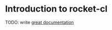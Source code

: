 # Introduction to rocket-cl

TODO: write [great documentation](http://jacobian.org/writing/what-to-write/)
